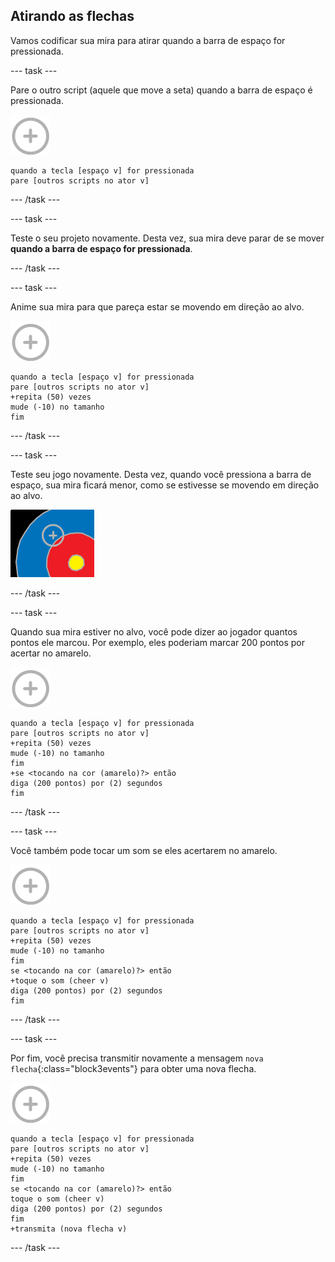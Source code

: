 ## Atirando as flechas

Vamos codificar sua mira para atirar quando a barra de espaço for pressionada.

\--- task \---

Pare o outro script (aquele que move a seta) quando a barra de espaço é pressionada.

![ator mira](images/target-sprite.png)

```blocks3
quando a tecla [espaço v] for pressionada
pare [outros scripts no ator v]
```

\--- /task \---

\--- task \---

Teste o seu projeto novamente. Desta vez, sua mira deve parar de se mover **quando a barra de espaço for pressionada**.

\--- /task \---

\--- task \---

Anime sua mira para que pareça estar se movendo em direção ao alvo.

![ator mira](images/target-sprite.png)

```blocks3
quando a tecla [espaço v] for pressionada
pare [outros scripts no ator v]
+repita (50) vezes
mude (-10) no tamanho
fim
```

\--- /task \---

\--- task \---

Teste seu jogo novamente. Desta vez, quando você pressiona a barra de espaço, sua mira ficará menor, como se estivesse se movendo em direção ao alvo.

![alvo com a mira nele](images/archery-animate-test.png)

\--- /task \---

\--- task \---

Quando sua mira estiver no alvo, você pode dizer ao jogador quantos pontos ele marcou. Por exemplo, eles poderiam marcar 200 pontos por acertar no amarelo.

![ator mira](images/target-sprite.png)

```blocks3
quando a tecla [espaço v] for pressionada
pare [outros scripts no ator v]
+repita (50) vezes
mude (-10) no tamanho
fim
+se <tocando na cor (amarelo)?> então
diga (200 pontos) por (2) segundos 
fim
```

\--- /task \---

\--- task \---

Você também pode tocar um som se eles acertarem no amarelo.

![ator mira](images/target-sprite.png)

```blocks3
quando a tecla [espaço v] for pressionada
pare [outros scripts no ator v]
+repita (50) vezes
mude (-10) no tamanho
fim
se <tocando na cor (amarelo)?> então
+toque o som (cheer v)
diga (200 pontos) por (2) segundos 
fim
```

\--- /task \---

\--- task \---

Por fim, você precisa transmitir novamente a mensagem `nova flecha`{:class="block3events"} para obter uma nova flecha.

![ator mira](images/target-sprite.png)

```blocks3
quando a tecla [espaço v] for pressionada
pare [outros scripts no ator v]
+repita (50) vezes
mude (-10) no tamanho
fim
se <tocando na cor (amarelo)?> então
toque o som (cheer v)
diga (200 pontos) por (2) segundos 
fim
+transmita (nova flecha v)
```

\--- /task \---
